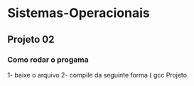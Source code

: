 # Sistemas-Operacionais
## Projeto 02 
### Como rodar o progama 
1- baixe o arquivo
2- compile da seguinte forma ( gcc Projeto

